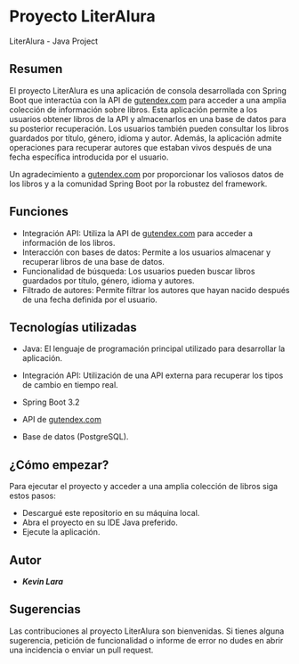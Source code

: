 # Proyecto LiterAlura

LiterAlura - Java Project


## **Resumen**

El proyecto LiterAlura es una aplicación de consola desarrollada con Spring Boot que 
interactúa con la API de [gutendex.com]() para acceder a una amplia colección de información 
sobre libros. Esta aplicación permite a los usuarios obtener libros de la API y almacenarlos 
en una base de datos para su posterior recuperación. Los usuarios también pueden consultar los
libros guardados por título, género, idioma y autor. Además, la aplicación admite operaciones
para recuperar autores que estaban vivos después de una fecha específica introducida por el usuario.

Un agradecimiento a [gutendex.com]() por proporcionar los valiosos datos de los libros y a
la comunidad Spring Boot por la robustez del framework.

## Funciones

- Integración API: Utiliza la API de [gutendex.com]() para acceder a información de los libros.
- Interacción con bases de datos: Permite a los usuarios almacenar y recuperar libros de una base de datos.
- Funcionalidad de búsqueda: Los usuarios pueden buscar libros guardados por título, género, idioma y autores.
- Filtrado de autores: Permite filtrar los autores que hayan nacido después de una fecha definida por el usuario.

## Tecnologías utilizadas

+ Java: El lenguaje de programación principal utilizado para desarrollar la aplicación.

+ Integración API: Utilización de una API externa para recuperar los tipos de cambio en tiempo real.

+ Spring Boot 3.2

+ API de [gutendex.com]()

+ Base de datos (PostgreSQL).



##  ¿Cómo empezar?

Para ejecutar el proyecto y acceder a una amplia colección de libros siga estos pasos:

+ Descargué este repositorio en su máquina local.
+ Abra el proyecto en su IDE Java preferido.
+ Ejecute la aplicación.



## Autor

- **_Kevin Lara_**


## Sugerencias

Las contribuciones al proyecto LiterAlura son bienvenidas. Si tienes alguna sugerencia,
petición de funcionalidad o informe de error no dudes en abrir una incidencia o enviar
un pull request.
